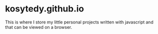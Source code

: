 # kosytedy.github.io

This is where I store my little personal projects written with javascript and that can be viewed on a browser.
